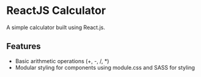 # ReactJS Calculator  
A simple calculator built using React.js.  

## Features  
- Basic arithmetic operations (+, -, /, *)  
- Modular styling for components using module.css and SASS for styling
